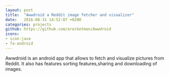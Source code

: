 ```yaml
---
layout: post
title:  "Awwdroid a Reddit image fetcher and visualizer"
date:   2016-08-31 14:52:07 +0200
categories: projects
github: https://github.com/arocketman/Awwdroid 
icons: 
- icon-java
- fa-android
---
```

Awwdroid is an android app that allows to fetch and visualize pictures from Reddit. It also has features sorting features,sharing and downloading of images. 